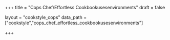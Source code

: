 +++
title = "Cops Chef/Effortless Cookbookusesenvironments"
draft = false

layout = "cookstyle_cops"
data_path = ["cookstyle","cops_chef_effortless_cookbookusesenvironments"]

+++

<!-- The content of this page is automatically generated from the
cops_chef_effortless_cookbookusesenvironments.yml file in github.com/chef/cookstyle/docs-chef-io/data/cookstyle. -->
